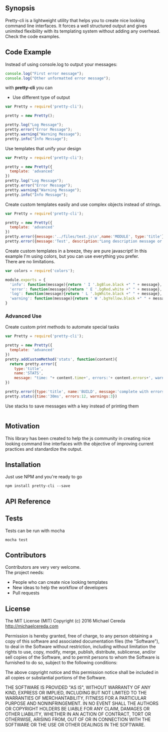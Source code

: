 ## Synopsis

Pretty-cli is a lightweight utility that helps you to create nice looking command line interfaces. It forces a well structured output and gives unimited flexibility with its templating system without adding any overhead.
Check the code examples.

## Code Example

Instead of using console.log to output your messages:
```javascript
console.log("First error message");
console.log("Other unformatted error message");
```

with __pretty-cli__ you can
- Use different type of output

```javascript
var Pretty = require('pretty-cli');

pretty = new Pretty();

pretty.log("Log Message");
pretty.error("Error Message");
pretty.warning("Warning Message");
pretty.info("Info Message");
```

Use templates that unify your design

```javascript
var Pretty = require('pretty-cli');

pretty = new Pretty({
  template: 'advanced'
})
pretty.log("Log Message");
pretty.error("Error Message");
pretty.warning("Warning Message");
pretty.info("Info Message");

```

Create custom templates easily and use complex objects instead of strings.

```javascript
var Pretty = require('pretty-cli');

pretty = new Pretty({
  template: 'advanced'
})
pretty.error({message:'../files/test.js\n',name:'MODULE', type:'title'})
pretty.error({message:'Test', description:"Long description message or code sample"})

```

Create custom templates in a breeze, they are pure javascript!
In this example I'm using colors, but you can use everything you prefer.  
There are no limitations.

```javascript
var colors = require('colors');

module.exports = {
  'info': function(message){return ' I '.bgBlue.black +" " + message},
  'error': function(message){return ' E '.bgRed.white +" " + message},
  'log': function(message){return ' L '.bgWhite.black +" " + message},
  'warning': function(message){return ' W '.bgYellow.black +" " + message}
}

```


### Advanced Use

Create custom print methods to automate special tasks

```javascript
var Pretty = require('pretty-cli');

pretty = new Pretty({
  template: 'advanced'
})
pretty.addCustomMethod('stats', function(content){
  return pretty.error({
    type:'title',
    name:'STATS',
    message: "time: "+ content.time+', errors:'+ content.errors+', warnings:'+content.warnings})
})

pretty.error({type:'title', name:'BUILD', message:'complete with errors'})
pretty.stats({time:'30ms', errors:12, warnings:3})
```

Use stacks to save messages with a key instead of printing them

```javascript
```

## Motivation

This library has been created to help the js community in creating nice looking command line interfaces with the objective of improving current practices and standardize the output.

## Installation

Just use NPM and you're ready to go
```
npm install pretty-cli --save
```

## API Reference



## Tests

Tests can be run with mocha

```
mocha test
```

## Contributors

Contributors are very very welcome.  
The project needs:
- People who can create nice looking templates
- New ideas to help the workflow of developers
- Pull requests

## License


The MIT License (MIT)
Copyright (c) 2016 Michael Cereda
http://michaelcereda.com

Permission is hereby granted, free of charge, to any person obtaining a copy of this software and associated documentation files (the "Software"), to deal in the Software without restriction, including without limitation the rights to use, copy, modify, merge, publish, distribute, sublicense, and/or sell copies of the Software, and to permit persons to whom the Software is furnished to do so, subject to the following conditions:

The above copyright notice and this permission notice shall be included in all copies or substantial portions of the Software.

THE SOFTWARE IS PROVIDED "AS IS", WITHOUT WARRANTY OF ANY KIND, EXPRESS OR IMPLIED, INCLUDING BUT NOT LIMITED TO THE WARRANTIES OF MERCHANTABILITY, FITNESS FOR A PARTICULAR PURPOSE AND NONINFRINGEMENT. IN NO EVENT SHALL THE AUTHORS OR COPYRIGHT HOLDERS BE LIABLE FOR ANY CLAIM, DAMAGES OR OTHER LIABILITY, WHETHER IN AN ACTION OF CONTRACT, TORT OR OTHERWISE, ARISING FROM, OUT OF OR IN CONNECTION WITH THE SOFTWARE OR THE USE OR OTHER DEALINGS IN THE SOFTWARE.
